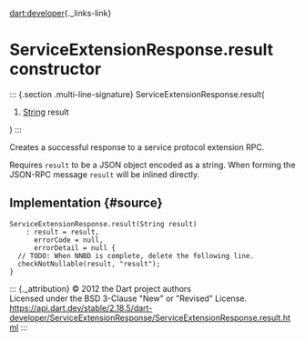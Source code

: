 [dart:developer](../../dart-developer/dart-developer-library){._links-link}

ServiceExtensionResponse.result constructor
===========================================

::: {.section .multi-line-signature}
ServiceExtensionResponse.result(

1.  [String](../../dart-core/string-class) result

)
:::

Creates a successful response to a service protocol extension RPC.

Requires `result` to be a JSON object encoded as a string. When forming
the JSON-RPC message `result` will be inlined directly.

Implementation {#source}
--------------

``` {.language-dart data-language="dart"}
ServiceExtensionResponse.result(String result)
    : result = result,
      errorCode = null,
      errorDetail = null {
  // TODO: When NNBD is complete, delete the following line.
  checkNotNullable(result, "result");
}
```

::: {._attribution}
© 2012 the Dart project authors\
Licensed under the BSD 3-Clause \"New\" or \"Revised\" License.\
<https://api.dart.dev/stable/2.18.5/dart-developer/ServiceExtensionResponse/ServiceExtensionResponse.result.html>
:::
